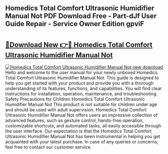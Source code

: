 ## Homedics Total Comfort Ultrasonic Humidifier Manual Not PDF Download Free - Part-dJf User Guide Repair - Service Owner Edition gpviF

# <h2><a href="http://bc22489.oget.top/?id=Homedics+Total+Comfort+Ultrasonic+Humidifier+Manual+Not">🔗Download New 👉🔴 Homedics Total Comfort Ultrasonic Humidifier Manual Not</a></h2>

[![Homedics Total Comfort Ultrasonic Humidifier Manual Not new download](https://i.imgur.com/5g1atiW.png)](http://bc22489.oget.top/?id=Homedics+Total+Comfort+Ultrasonic+Humidifier+Manual+Not)
Hello and welcome to the user manual for your newly unboxed Homedics Total Comfort Ultrasonic Humidifier Manual Not. This guide is designed to help you get started with your product and provide you with a thorough understanding of its features, functions, and capabilities. You will find clear instructions for installation, operation, maintenance, and troubleshooting. Safety Precautions for Children Homedics Total Comfort Ultrasonic Humidifier Manual Not This product is not suitable for children under age and should be used with adult supervision. Homedics Total Comfort Ultrasonic Humidifier Manual Not offers users an impressive collection of advanced features, such as gesture control, hands-free operation, customizable shortcuts, and automated tasks, all easily accessible through the user interface. Our expectation is that the Homedics Total Comfort Ultrasonic Humidifier Manual Not has been instrumental in helping you get acquainted with your latest purchase. In case of any queries or concerns, feel free to contact our customer service.
